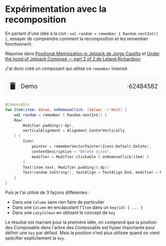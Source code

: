# Expérimentation avec la recomposition

En partant d'une idée à la con : `val random = remember { Random.nextInt() }`, essayer de comprendre
comment la recomposition et les remember fonctionnent.

Réponse dans [Positional Memoization in Jetpack de Jorge Castillo](https://effectiveandroid.substack.com/p/positional-memoization-in-jetpack)
et [Under the hood of Jetpack Compose — part 2 of 2 de Leland Richardson](https://medium.com/androiddevelopers/under-the-hood-of-jetpack-compose-part-2-of-2-37b2c20c6cdd)

J'ai donc créé un composant qui utilise ce `remember` insensé

![Preview](item_preview.png)

```kotlin
@Composable
fun Item(item: Value, onRemoveClick: (Value) -> Unit) {
    val random = remember { Random.nextInt() }
    Row(
        Modifier.padding(8.dp),
        verticalAlignment = Alignment.CenterVertically
    ) {
        Icon(
            painter = rememberVectorPainter(Icons.Default.Delete),
            contentDescription = "Delete $item",
            modifier = Modifier.clickable { onRemoveClick(item) }
        )
        Text(item.text, Modifier.padding(8.dp))
        Text(random.toString(), textAlign = TextAlign.End, modifier = Modifier.weight(1f))
    }
}
```

Puis je l'ai utilisé de 3 façons différentes :
- Dans une `Column` sans rien faire de particulier
- Dans une `Column` en encapuslant l'`Item` dans un `key(id) { ... }`
- Dans une `LazyColmun` en utilisant le concept de `key`

Le résultat est marrant pour la première idée, on comprend que la position des Composable dans
l'arbre des Composable est hyper importante pour définir une `key` par défaut. Mais la position
n'est plus utilisée quand on vient spécifier explicitement la `key`.
